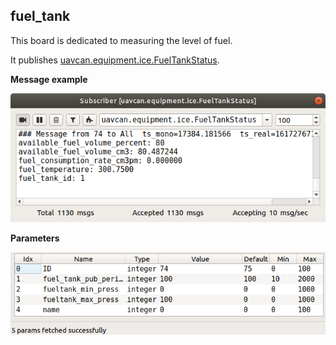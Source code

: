 ## fuel_tank

This board is dedicated to measuring the level of fuel.

It publishes [uavcan.equipment.ice.FuelTankStatus](https://legacy.uavcan.org/Specification/7._List_of_standard_data_types/#fueltankstatus).

**Message example**

![scheme](fuel_tank_message.png?raw=true "msg")

**Parameters**

![scheme](fuel_tank_params.png?raw=true "params")
